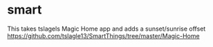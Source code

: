 # smart

This takes tslagels Magic Home app and adds a sunset/sunrise offset
  https://github.com/tslagle13/SmartThings/tree/master/Magic-Home
